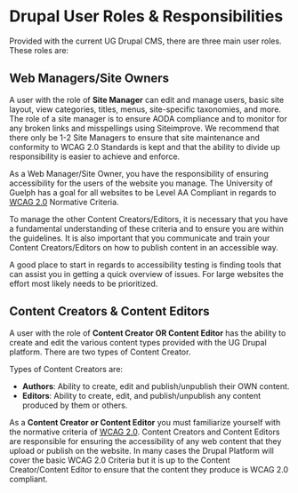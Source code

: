 # Drupal User Roles & Responsibilities

Provided with the current UG Drupal CMS, there are three main user roles. These roles are:

## Web Managers/Site Owners

A user with the role of **Site Manager** can edit and manage users, basic site layout, view categories, titles, menus, site-specific taxonomies, and more. The role of a site manager is to ensure AODA compliance and to monitor for any broken links and misspellings using Siteimprove. We recommend that there only be 1-2 Site Managers to ensure that site maintenance and conformity to WCAG 2.0 Standards is kept and that the ability to divide up responsibility is easier to achieve and enforce.

As a Web Manager/Site Owner, you have the responsibility of ensuring accessibility for the users of the website you manage. The University of Guelph has a goal for all websites to be Level AA Compliant in regards to [WCAG 2.0](https://www.w3.org/TR/WCAG20/) Normative Criteria.

To manage the other Content Creators/Editors, it is necessary that you have a fundamental understanding of these criteria and to ensure you are within the guidelines. It is also important that you communicate and train your Content Creators/Editors on how to publish content in an accessible way.

A good place to start in regards to accessibility testing is finding tools that can assist you in getting a quick overview of issues. For large websites the effort most likely needs to be prioritized.

## Content Creators & Content Editors

A user with the role of **Content Creator OR Content Editor** has the ability to create and edit the various content types provided with the UG Drupal platform. There are two types of Content Creator.

Types of Content Creators are:

* **Authors**: Ability to create, edit and publish/unpublish their OWN content.
* **Editors**: Ability to create, edit, and publish/unpublish any content produced by them or others.

As a **Content Creator or Content Editor** you must familiarize yourself with the normative criteria of [WCAG 2.0](https://www.w3.org/TR/WCAG20/). Content Creators and Content Editors are responsible for ensuring the accessibility of any web content that they upload or publish on the website. In many cases the Drupal Platform will cover the basic WCAG 2.0 Criteria but it is up to the Content Creator/Content Editor to ensure that the content they produce is WCAG 2.0 compliant.

